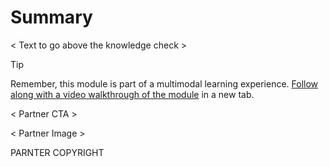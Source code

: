 # Summary

< Text to go above the knowledge check >

> [!TIP]
> Remember, this module is part of a multimodal learning experience. [Follow along with a video walkthrough of the module](https://URL?azure-portal=true) in a new tab.

< Partner CTA >

< Partner Image > 

PARNTER COPYRIGHT